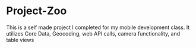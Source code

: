 # Project-Zoo
This is a self made project I completed for my mobile development class. It utilizes Core Data, Geocoding, web API calls, camera functionality, and table views
